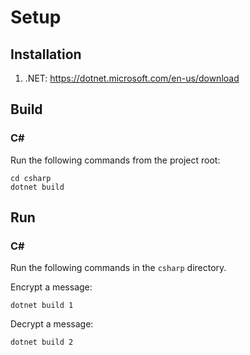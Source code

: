 # Setup

## Installation

1. .NET: https://dotnet.microsoft.com/en-us/download

## Build

### C#

Run the following commands from the project root:

```commandline
cd csharp
dotnet build
```

## Run

### C#

Run the following commands in the `csharp` directory.

Encrypt a message:

```commandline
dotnet build 1
```

Decrypt a message:

```commandline
dotnet build 2
```
